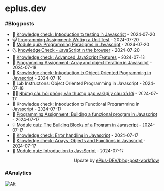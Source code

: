 # eplus.dev

### #Blog posts

<!-- BLOG-POST-LIST:START -->
 - 🧰 [Knowledge check: Introduction to testing in Javascript](https://eplus.dev/knowledge-check-introduction-to-testing-in-javascript) - 2024-07-20
 - 😺 [Programming Assignment: Writing a Unit Test](https://eplus.dev/programming-assignment-writing-a-unit-test) - 2024-07-20
 - 🗽 [Module quiz: Programming Paradigms in Javascript](https://eplus.dev/module-quiz-programming-paradigms-in-javascript) - 2024-07-20
 - 🌜 [Knowledge Check - JavaScript in the browser](https://eplus.dev/knowledge-check-javascript-in-the-browser) - 2024-07-20
 - 📝 [Knowledge check: Advanced JavaScript Features](https://eplus.dev/knowledge-check-advanced-javascript-features) - 2024-07-18
 - 🚀 [Programming Assignment: Array and object iteration in Javascript](https://eplus.dev/programming-assignment-array-and-object-iteration-in-javascript) - 2024-07-18
 - 💼 [Knowledge check: Introduction to Object-Oriented Programming in Javascript](https://eplus.dev/knowledge-check-introduction-to-object-oriented-programming-in-javascript) - 2024-07-18
 - 🦣 [Lab Instructions: Object Oriented Programming in Javascript](https://eplus.dev/lab-instructions-object-oriented-programming-in-javascript) - 2024-07-18
 - 👨‍🏫 [Những câu hỏi phỏng vấn thường gặp và Gợi ý câu trả lời](https://eplus.dev/nhung-cau-hoi-phong-van-thuong-gap-va-goi-y-cau-tra-loi) - 2024-07-17
 - 🔭 [Knowledge check: Introduction to Functional Programming in Javascript](https://eplus.dev/knowledge-check-introduction-to-functional-programming-in-javascript) - 2024-07-17
 - 🤡 [Programming Assignment: Building a functional program in Javascript](https://eplus.dev/programming-assignment-building-a-functional-program-in-javascript) - 2024-07-17
 - 💡 [Module quiz: The Building Blocks of a Program in Javascript](https://eplus.dev/module-quiz-the-building-blocks-of-a-program-in-javascript) - 2024-07-17
 - 🦣 [Knowledge check: Error handling in Javascript](https://eplus.dev/knowledge-check-error-handling-in-javascript) - 2024-07-17
 - 💪 [Knowledge check: Arrays, Objects and Functions in Javascript](https://eplus.dev/knowledge-check-arrays-objects-and-functions-in-javascript) - 2024-07-17
 - 🤡 [Module quiz: Introduction to JavaScript](https://eplus.dev/module-quiz-introduction-to-javascript) - 2024-07-17<!-- BLOG-POST-LIST:END -->

<div align="right">
  Update by <a target="_blank"
    href="https://github.com/ePlus-DEV/blog-post-workflow">ePlus-DEV/blog-post-workflow</a>
</div>

### #Analytics
![Alt](https://repobeats.axiom.co/api/embed/9990f7cddfbad8d834990b10ccad05f81ac1096f.svg "Repobeats analytics image")

